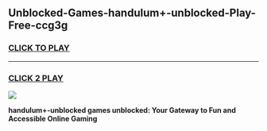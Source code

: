
## Unblocked-Games-handulum+-unblocked-Play-Free-ccg3g
<h3>
<a href="https://premium76.site?title=handulum+-unblocked&ref=18A1">CLICK TO PLAY</a></h3>
<hr>

<h3>
<a href="https://premium76.site?title=handulum+-unblocked&ref=18A1">CLICK 2 PLAY</a>
  
</h3>

<a href="https://premium76.site?title=handulum+-unblocked&ref=18A1"><img src="https://clearcache.store/games.png"></a>


**handulum+-unblocked games unblocked: Your Gateway to Fun and Accessible Online Gaming**
